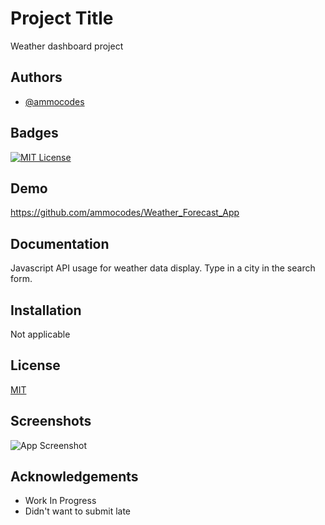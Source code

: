 # Project Title

Weather dashboard project

## Authors

- [@ammocodes](https://github.com/ammocodes)

## Badges

[![MIT License](https://img.shields.io/badge/License-MIT-green.svg)](https://choosealicense.com/licenses/mit/)

## Demo

https://github.com/ammocodes/Weather_Forecast_App

## Documentation

Javascript API usage for weather data display.
Type in a city in the search form.

## Installation

Not applicable

## License

[MIT](https://choosealicense.com/licenses/mit/)

## Screenshots

![App Screenshot](https://i.imgur.com/o2sRMbr.png)

## Acknowledgements

- Work In Progress
- Didn't want to submit late
